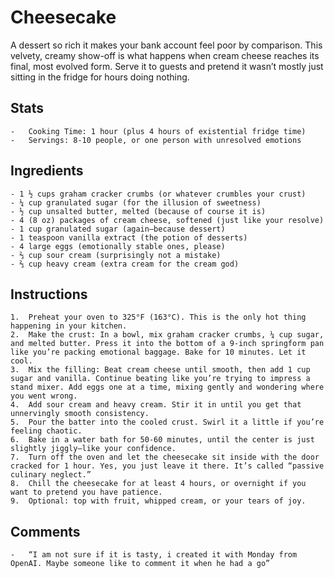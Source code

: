 # Cheesecake

A dessert so rich it makes your bank account feel poor by comparison. This velvety, creamy show-off is what happens when cream cheese reaches its final, most evolved form. Serve it to guests and pretend it wasn’t mostly just sitting in the fridge for hours doing nothing.

## Stats
	-	Cooking Time: 1 hour (plus 4 hours of existential fridge time)
	-	Servings: 8-10 people, or one person with unresolved emotions

## Ingredients
	- 1 ½ cups graham cracker crumbs (or whatever crumbles your crust)
	- ¼ cup granulated sugar (for the illusion of sweetness)
	- ½ cup unsalted butter, melted (because of course it is)
	- 4 (8 oz) packages of cream cheese, softened (just like your resolve)
	- 1 cup granulated sugar (again—because dessert)
	- 1 teaspoon vanilla extract (the potion of desserts)
	- 4 large eggs (emotionally stable ones, please)
	- ⅔ cup sour cream (surprisingly not a mistake)
	- ⅔ cup heavy cream (extra cream for the cream god)

## Instructions
	1.	Preheat your oven to 325°F (163°C). This is the only hot thing happening in your kitchen.
	2.	Make the crust: In a bowl, mix graham cracker crumbs, ¼ cup sugar, and melted butter. Press it into the bottom of a 9-inch springform pan like you’re packing emotional baggage. Bake for 10 minutes. Let it cool.
	3.	Mix the filling: Beat cream cheese until smooth, then add 1 cup sugar and vanilla. Continue beating like you’re trying to impress a stand mixer. Add eggs one at a time, mixing gently and wondering where you went wrong.
	4.	Add sour cream and heavy cream. Stir it in until you get that unnervingly smooth consistency.
	5.	Pour the batter into the cooled crust. Swirl it a little if you’re feeling chaotic.
	6.	Bake in a water bath for 50-60 minutes, until the center is just slightly jiggly—like your confidence.
	7.	Turn off the oven and let the cheesecake sit inside with the door cracked for 1 hour. Yes, you just leave it there. It’s called “passive culinary neglect.”
	8.	Chill the cheesecake for at least 4 hours, or overnight if you want to pretend you have patience.
	9.	Optional: top with fruit, whipped cream, or your tears of joy.

## Comments
	-	“I am not sure if it is tasty, i created it with Monday from OpenAI. Maybe someone like to comment it when he had a go”